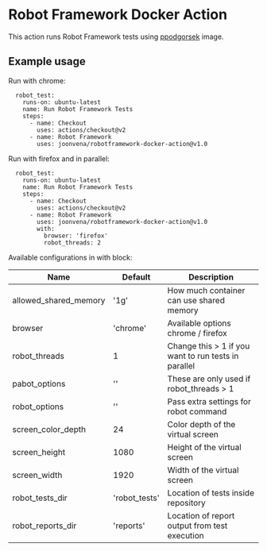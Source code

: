 # Robot Framework Docker Action

This action runs Robot Framework tests using [ppodgorsek](https://github.com/ppodgorsek/docker-robot-framework) image.

## Example usage

Run with chrome:

```jobs:
  robot_test:
    runs-on: ubuntu-latest
    name: Run Robot Framework Tests
    steps:
      - name: Checkout
        uses: actions/checkout@v2
      - name: Robot Framework
        uses: joonvena/robotframework-docker-action@v1.0
```

Run with firefox and in parallel:

```jobs:
  robot_test:
    runs-on: ubuntu-latest
    name: Run Robot Framework Tests
    steps:
      - name: Checkout
        uses: actions/checkout@v2
      - name: Robot Framework
        uses: joonvena/robotframework-docker-action@v1.0
        with:
          browser: 'firefox'
          robot_threads: 2
```

Available configurations in with block:

| Name                     | Default       | Description                                            |
| ------------------------ | ------------- | ------------------------------------------------------ |
| allowed_shared_memory    | '1g'          | How much container can use shared memory               |
| browser                  | 'chrome'      | Available options chrome / firefox                     |
| robot_threads            | 1             | Change this > 1 if you want to run tests in parallel   |
| pabot_options            | ''            | These are only used if robot_threads > 1               |
| robot_options            | ''            | Pass extra settings for robot command                  |
| screen_color_depth       | 24            | Color depth of the virtual screen                      |
| screen_height            | 1080          | Height of the virtual screen                           |
| screen_width             | 1920          | Width of the virtual screen                            |
| robot_tests_dir          | 'robot_tests' | Location of tests inside repository                    |
| robot_reports_dir        | 'reports'     | Location of report output from test execution          |